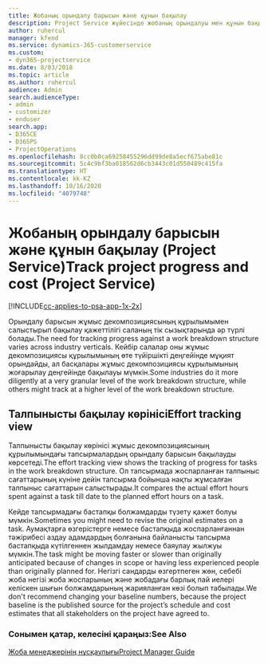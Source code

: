 ```yaml
---
title: Жобаның орындалу барысын және құнын бақылау
description: Project Service жүйесінде жобаның орындалуы мен құнын бақылау жолы
author: ruhercul
manager: kfend
ms.service: dynamics-365-customerservice
ms.custom:
- dyn365-projectservice
ms.date: 8/03/2018
ms.topic: article
ms.author: ruhercul
audience: Admin
search.audienceType:
- admin
- customizer
- enduser
search.app:
- D365CE
- D365PS
- ProjectOperations
ms.openlocfilehash: 8cc0b0ca69258455296dd99de8a5ecf675abe81c
ms.sourcegitcommit: 5c4c9bf3ba018562d6cb3443c01d550489c415fa
ms.translationtype: HT
ms.contentlocale: kk-KZ
ms.lasthandoff: 10/16/2020
ms.locfileid: "4079748"
---
```

# <a name="track-project-progress-and-cost-project-service"></a><span data-ttu-id="75ddd-103">Жобаның орындалу барысын және құнын бақылау (Project Service)</span><span class="sxs-lookup"><span data-stu-id="75ddd-103">Track project progress and cost (Project Service)</span></span>

[!INCLUDE[cc-applies-to-psa-app-1x-2x](../includes/cc-applies-to-psa-app-1x-2x.md)]

<span data-ttu-id="75ddd-104">Орындалу барысын жұмыс декомпозициясының құрылымымен салыстырып бақылау қажеттілігі саланың тік сызықтарында әр түрлі болады.</span><span class="sxs-lookup"><span data-stu-id="75ddd-104">The need for tracking progress against a work breakdown structure varies across industry verticals.</span></span> <span data-ttu-id="75ddd-105">Кейбір салалар оны жұмыс декомпозициясы құрылымының өте түйіршікті деңгейінде мұқият орындайды, ал басқалары жұмыс декомпозициясы құрылымының жоғарылау деңгейінде бақылауы мүмкін.</span><span class="sxs-lookup"><span data-stu-id="75ddd-105">Some industries do it more diligently at a very granular level of the work breakdown structure, while others might track at a higher level of the work breakdown structure.</span></span>  
  
## <a name="effort-tracking-view"></a><span data-ttu-id="75ddd-106">Талпынысты бақылау көрінісі</span><span class="sxs-lookup"><span data-stu-id="75ddd-106">Effort tracking view</span></span>  
<span data-ttu-id="75ddd-107">Талпынысты бақылау көрінісі жұмыс декомпозициясының құрылымындағы тапсырмалардың орындалу барысын бақылауды көрсетеді.</span><span class="sxs-lookup"><span data-stu-id="75ddd-107">The effort tracking view shows the tracking of progress for tasks in the work breakdown structure.</span></span> <span data-ttu-id="75ddd-108">Ол тапсырмада жоспарланған талпыныс сағаттарының күніне дейін тапсырма бойынша нақты жұмсалған талпыныс сағаттарын салыстырады.</span><span class="sxs-lookup"><span data-stu-id="75ddd-108">It compares the actual effort hours spent against a task till date to the planned effort hours on a task.</span></span>  
  
<span data-ttu-id="75ddd-109">Кейде тапсырмадағы бастапқы болжамдарды түзету қажет болуы мүмкін.</span><span class="sxs-lookup"><span data-stu-id="75ddd-109">Sometimes you might need to revise the original estimates on a task.</span></span> <span data-ttu-id="75ddd-110">Аумақтарға өзгерістерге немесе бастапқыда жоспарланғаннан тәжірибесі аздау адамдардың болғанына байланысты тапсырма бастапқыда күтілгеннен жылдамдау немесе баяулау жылжуы мүмкін.</span><span class="sxs-lookup"><span data-stu-id="75ddd-110">The task might be moving faster or slower than originally anticipated because of changes in scope or having less experienced people than originally planned for.</span></span> <span data-ttu-id="75ddd-111">Негізгі сандарды өзгертпеген жөн, себебі жоба негізі жоба жоспарының және жобадағы барлық пай иелері келіскен шығын болжамдарының жарияланған көзі болып табылады.</span><span class="sxs-lookup"><span data-stu-id="75ddd-111">We don't recommend changing your baseline numbers, because the project baseline is the published source for the project’s schedule and cost estimates that all stakeholders on the project have agreed to.</span></span>  
  
### <a name="see-also"></a><span data-ttu-id="75ddd-112">Сонымен қатар, келесіні қараңыз:</span><span class="sxs-lookup"><span data-stu-id="75ddd-112">See Also</span></span>  
 [<span data-ttu-id="75ddd-113">Жоба менеджерінің нұсқаулығы</span><span class="sxs-lookup"><span data-stu-id="75ddd-113">Project Manager Guide</span></span>](../psa/project-manager-guide.md)
